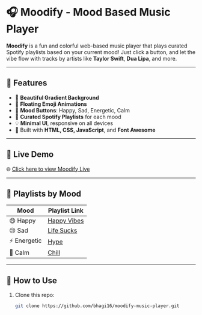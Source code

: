 # 🎧 Moodify - Mood Based Music Player

**Moodify** is a fun and colorful web-based music player that plays curated Spotify playlists based on your current mood! Just click a button, and let the vibe flow with tracks by artists like **Taylor Swift**, **Dua Lipa**, and more.

---

## 🌟 Features

- 🎨 **Beautiful Gradient Background**
- 🌈 **Floating Emoji Animations**
- 🧠 **Mood Buttons**: Happy, Sad, Energetic, Calm
- 🎵 **Curated Spotify Playlists** for each mood
- 💡 **Minimal UI**, responsive on all devices
- 🧰 Built with **HTML, CSS, JavaScript**, and **Font Awesome**

---

## 🔗 Live Demo

🌐 [Click here to view Moodify Live](https://bhagi16.github.io/moodify-music-player)

---

## 🎵 Playlists by Mood

| Mood      | Playlist Link |
|-----------|----------------|
| 😄 Happy   | [Happy Vibes](https://open.spotify.com/playlist/37i9dQZF1DXdPec7aLTmlC) |
| 😢 Sad     | [Life Sucks](https://open.spotify.com/playlist/37i9dQZF1DWVrtsSlLKzro) |
| ⚡ Energetic | [Hype](https://open.spotify.com/playlist/37i9dQZF1DX8FwnYE6PRvL) |
| 🌙 Calm    | [Chill](https://open.spotify.com/playlist/37i9dQZF1DX3Ogo9pFvBkY) |

---

## 📁 How to Use

1. Clone this repo:
   ```bash
   git clone https://github.com/bhagi16/moodify-music-player.git
